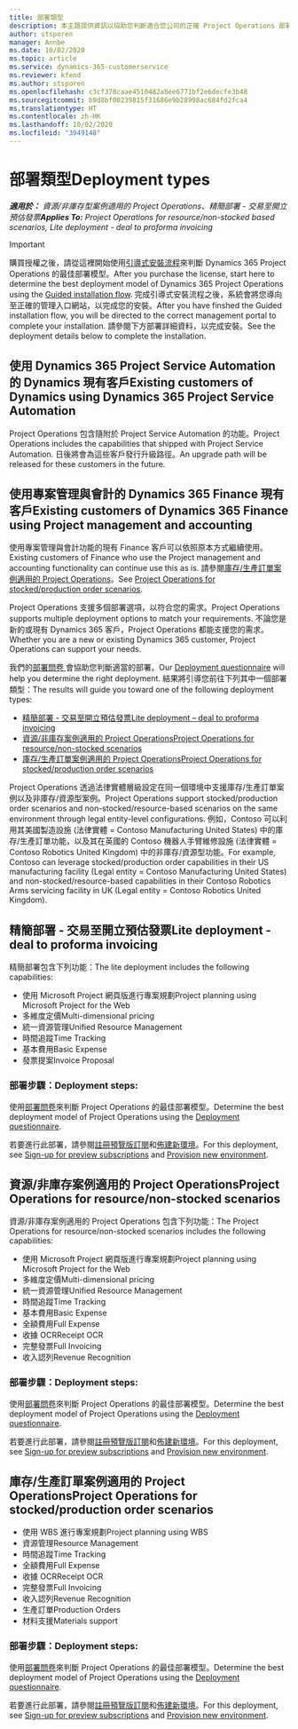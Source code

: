 ```yaml
---
title: 部署類型
description: 本主題提供資訊以協助您判斷適合您公司的正確 Project Operations 部署類型。
author: stsporen
manager: Annbe
ms.date: 10/02/2020
ms.topic: article
ms.service: dynamics-365-customerservice
ms.reviewer: kfend
ms.author: stsporen
ms.openlocfilehash: c3cf378caae4510482a8ee6771bf2e6decfe3b48
ms.sourcegitcommit: b9d8bf00239815f31686e9b28998ac684fd2fca4
ms.translationtype: HT
ms.contentlocale: zh-HK
ms.lasthandoff: 10/02/2020
ms.locfileid: "3949148"
---
```

# <a name="deployment-types"></a><span data-ttu-id="e8e6f-103">部署類型</span><span class="sxs-lookup"><span data-stu-id="e8e6f-103">Deployment types</span></span>

<span data-ttu-id="e8e6f-104">_**適用於：** 資源/非庫存型案例適用的 Project Operations、精簡部署 - 交易至開立預估發票_</span><span class="sxs-lookup"><span data-stu-id="e8e6f-104">_**Applies To:** Project Operations for resource/non-stocked based scenarios, Lite deployment - deal to proforma invoicing_</span></span>

> [!IMPORTANT]
> <span data-ttu-id="e8e6f-105">購買授權之後，請從這裡開始使用[引導式安裝流程](https://aka.ms/provisionprojectoperations)來判斷 Dynamics 365 Project Operations 的最佳部署模型。</span><span class="sxs-lookup"><span data-stu-id="e8e6f-105">After you purchase the license, start here to determine the best deployment model of Dynamics 365 Project Operations using the [Guided installation flow](https://aka.ms/provisionprojectoperations).</span></span>
> <span data-ttu-id="e8e6f-106">完成引導式安裝流程之後，系統會將您導向至正確的管理入口網站，以完成您的安裝。</span><span class="sxs-lookup"><span data-stu-id="e8e6f-106">After you have finshed the Guided installation flow, you will be directed to the correct management portal to complete your installation.</span></span> <span data-ttu-id="e8e6f-107">請參閱下方部署詳細資料，以完成安裝。</span><span class="sxs-lookup"><span data-stu-id="e8e6f-107">See the deployment details below to complete the installation.</span></span>


## <a name="existing-customers-of-dynamics-using-dynamics-365-project-service-automation"></a><span data-ttu-id="e8e6f-108">使用 Dynamics 365 Project Service Automation 的 Dynamics 現有客戶</span><span class="sxs-lookup"><span data-stu-id="e8e6f-108">Existing customers of Dynamics using Dynamics 365 Project Service Automation</span></span>
<span data-ttu-id="e8e6f-109">Project Operations 包含隨附於 Project Service Automation 的功能。</span><span class="sxs-lookup"><span data-stu-id="e8e6f-109">Project Operations includes the capabilities that shipped with Project Service Automation.</span></span> <span data-ttu-id="e8e6f-110">日後將會為這些客戶發行升級路徑。</span><span class="sxs-lookup"><span data-stu-id="e8e6f-110">An upgrade path will be released for these customers in the future.</span></span>

## <a name="existing-customers-of-dynamics-365-finance-using-project-management-and-accounting"></a><span data-ttu-id="e8e6f-111">使用專案管理與會計的 Dynamics 365 Finance 現有客戶</span><span class="sxs-lookup"><span data-stu-id="e8e6f-111">Existing customers of Dynamics 365 Finance using Project management and accounting</span></span> 

<span data-ttu-id="e8e6f-112">使用專案管理與會計功能的現有 Finance 客戶可以依照原本方式繼續使用。</span><span class="sxs-lookup"><span data-stu-id="e8e6f-112">Existing customers of Finance who use the Project management and accounting functionality can continue use this as is.</span></span> <span data-ttu-id="e8e6f-113">請參閱[庫存/生產訂單案例適用的 Project Operations](#pma)。</span><span class="sxs-lookup"><span data-stu-id="e8e6f-113">See [Project Operations for stocked/production order scenarios](#pma).</span></span>

<span data-ttu-id="e8e6f-114">Project Operations 支援多個部署選項，以符合您的需求。</span><span class="sxs-lookup"><span data-stu-id="e8e6f-114">Project Operations supports multiple deployment options to match your requirements.</span></span> <span data-ttu-id="e8e6f-115">不論您是新的或現有 Dynamics 365 客戶，Project Operations 都能支援您的需求。</span><span class="sxs-lookup"><span data-stu-id="e8e6f-115">Whether you are a new or existing Dynamics 365 customer, Project Operations can support your needs.</span></span>

<span data-ttu-id="e8e6f-116">我們的[部署問卷 ](https://aka.ms/provisionprojectoperations)會協助您判斷適當的部署。</span><span class="sxs-lookup"><span data-stu-id="e8e6f-116">Our [Deployment questionnaire](https://aka.ms/provisionprojectoperations) will help you determine the right deployment.</span></span> <span data-ttu-id="e8e6f-117">結果將引導您前往下列其中一個部署類型：</span><span class="sxs-lookup"><span data-stu-id="e8e6f-117">The results will guide you toward one of the following deployment types:</span></span>

- [<span data-ttu-id="e8e6f-118">精簡部署 - 交易至開立預估發票</span><span class="sxs-lookup"><span data-stu-id="e8e6f-118">Lite deployment – deal to proforma invoicing</span></span>](#lite)
- [<span data-ttu-id="e8e6f-119">資源/非庫存案例適用的 Project Operations</span><span class="sxs-lookup"><span data-stu-id="e8e6f-119">Project Operations for resource/non-stocked scenarios</span></span>](#integrated)
- [<span data-ttu-id="e8e6f-120">庫存/生產訂單案例適用的 Project Operations</span><span class="sxs-lookup"><span data-stu-id="e8e6f-120">Project Operations for stocked/production order scenarios</span></span>](#pma)

<span data-ttu-id="e8e6f-121">Project Operations 透過法律實體層級設定在同一個環境中支援庫存/生產訂單案例以及非庫存/資源型案例。</span><span class="sxs-lookup"><span data-stu-id="e8e6f-121">Project Operations support stocked/production order scenarios and non-stocked/resource-based scenarios on the same environment through legal entity-level configurations.</span></span> <span data-ttu-id="e8e6f-122">例如，Contoso 可以利用其美國製造設施 (法律實體 = Contoso Manufacturing United States) 中的庫存/生產訂單功能，以及其在英國的 Contoso 機器人手臂維修設施 (法律實體 = Contoso Robotics United Kingdom) 中的非庫存/資源型功能。</span><span class="sxs-lookup"><span data-stu-id="e8e6f-122">For example, Contoso can leverage stocked/production order capabilities in their US manufacturing facility (Legal entity = Contoso Manufacturing United States) and non-stocked/resource-based capabilities in their Contoso Robotics Arms servicing facility in UK (Legal entity = Contoso Robotics United Kingdom).</span></span>

## <a name="a-namelitelite-deployment---deal-to-proforma-invoicing"></a><span data-ttu-id="e8e6f-123"><a name="lite"><a/>精簡部署 - 交易至開立預估發票</span><span class="sxs-lookup"><span data-stu-id="e8e6f-123"><a name="lite"><a/>Lite deployment - deal to proforma invoicing</span></span>
<span data-ttu-id="e8e6f-124">精簡部署包含下列功能：</span><span class="sxs-lookup"><span data-stu-id="e8e6f-124">The lite deployment includes the following capabilities:</span></span>

- <span data-ttu-id="e8e6f-125">使用 Microsoft Project 網頁版進行專案規劃</span><span class="sxs-lookup"><span data-stu-id="e8e6f-125">Project planning using Microsoft Project for the Web</span></span>
- <span data-ttu-id="e8e6f-126">多維度定價</span><span class="sxs-lookup"><span data-stu-id="e8e6f-126">Multi-dimensional pricing</span></span>
- <span data-ttu-id="e8e6f-127">統一資源管理</span><span class="sxs-lookup"><span data-stu-id="e8e6f-127">Unified Resource Management</span></span>
- <span data-ttu-id="e8e6f-128">時間追蹤</span><span class="sxs-lookup"><span data-stu-id="e8e6f-128">Time Tracking</span></span>
- <span data-ttu-id="e8e6f-129">基本費用</span><span class="sxs-lookup"><span data-stu-id="e8e6f-129">Basic Expense</span></span>
- <span data-ttu-id="e8e6f-130">發票提案</span><span class="sxs-lookup"><span data-stu-id="e8e6f-130">Invoice Proposal</span></span>

### <a name="deployment-steps"></a><span data-ttu-id="e8e6f-131">部署步驟：</span><span class="sxs-lookup"><span data-stu-id="e8e6f-131">Deployment steps:</span></span>
<span data-ttu-id="e8e6f-132">使用[部署問卷](https://aka.ms/provisionprojectoperations)來判斷 Project Operations 的最佳部署模型。</span><span class="sxs-lookup"><span data-stu-id="e8e6f-132">Determine the best deployment model of Project Operations using the [Deployment questionnaire](https://aka.ms/provisionprojectoperations).</span></span>

<span data-ttu-id="e8e6f-133">若要進行此部署，請參閱[註冊預覽版訂閱](lite-preview-subscription-sign-up.md)和[佈建新環境](lite-deployment.md)。</span><span class="sxs-lookup"><span data-stu-id="e8e6f-133">For this deployment, see [Sign-up for preview subscriptions](lite-preview-subscription-sign-up.md) and [Provision new environment](lite-deployment.md).</span></span> 


## <a name="a-nameintegratedproject-operations-for-resourcenon-stocked-scenarios"></a><span data-ttu-id="e8e6f-134"><a name="integrated"><a/>資源/非庫存案例適用的 Project Operations</span><span class="sxs-lookup"><span data-stu-id="e8e6f-134"><a name="integrated"><a/>Project Operations for resource/non-stocked scenarios</span></span>
<span data-ttu-id="e8e6f-135">資源/非庫存案例適用的 Project Operations 包含下列功能：</span><span class="sxs-lookup"><span data-stu-id="e8e6f-135">The Project Operations for resource/non-stocked scenarios includes the following capabilities:</span></span>
  
- <span data-ttu-id="e8e6f-136">使用 Microsoft Project 網頁版進行專案規劃</span><span class="sxs-lookup"><span data-stu-id="e8e6f-136">Project planning using Microsoft Project for the Web</span></span>
- <span data-ttu-id="e8e6f-137">多維度定價</span><span class="sxs-lookup"><span data-stu-id="e8e6f-137">Multi-dimensional pricing</span></span>
- <span data-ttu-id="e8e6f-138">統一資源管理</span><span class="sxs-lookup"><span data-stu-id="e8e6f-138">Unified Resource Management</span></span>
- <span data-ttu-id="e8e6f-139">時間追蹤</span><span class="sxs-lookup"><span data-stu-id="e8e6f-139">Time Tracking</span></span>
- <span data-ttu-id="e8e6f-140">基本費用</span><span class="sxs-lookup"><span data-stu-id="e8e6f-140">Basic Expense</span></span>
- <span data-ttu-id="e8e6f-141">全額費用</span><span class="sxs-lookup"><span data-stu-id="e8e6f-141">Full Expense</span></span>
- <span data-ttu-id="e8e6f-142">收據 OCR</span><span class="sxs-lookup"><span data-stu-id="e8e6f-142">Receipt OCR</span></span>
- <span data-ttu-id="e8e6f-143">完整發票</span><span class="sxs-lookup"><span data-stu-id="e8e6f-143">Full Invoicing</span></span>
- <span data-ttu-id="e8e6f-144">收入認列</span><span class="sxs-lookup"><span data-stu-id="e8e6f-144">Revenue Recognition</span></span>

### <a name="deployment-steps"></a><span data-ttu-id="e8e6f-145">部署步驟：</span><span class="sxs-lookup"><span data-stu-id="e8e6f-145">Deployment steps:</span></span>
<span data-ttu-id="e8e6f-146">使用[部署問卷](https://aka.ms/provisionprojectoperations)來判斷 Project Operations 的最佳部署模型。</span><span class="sxs-lookup"><span data-stu-id="e8e6f-146">Determine the best deployment model of Project Operations using the [Deployment questionnaire](https://aka.ms/provisionprojectoperations).</span></span>

<span data-ttu-id="e8e6f-147">若要進行此部署，請參閱[註冊預覽版訂閱](resource-sign-up-preview-subscription.md)和[佈建新環境](resource-provision-new-environment.md)。</span><span class="sxs-lookup"><span data-stu-id="e8e6f-147">For this deployment, see [Sign-up for preview subscriptions](resource-sign-up-preview-subscription.md) and [Provision new environment](resource-provision-new-environment.md).</span></span> 


## <a name="project-operations-for-stockedproduction-order-scenarios"></a><a name="pma"></a><span data-ttu-id="e8e6f-148">庫存/生產訂單案例適用的 Project Operations</span><span class="sxs-lookup"><span data-stu-id="e8e6f-148">Project Operations for stocked/production order scenarios</span></span>

- <span data-ttu-id="e8e6f-149">使用 WBS 進行專案規劃</span><span class="sxs-lookup"><span data-stu-id="e8e6f-149">Project planning using WBS</span></span>
- <span data-ttu-id="e8e6f-150">資源管理</span><span class="sxs-lookup"><span data-stu-id="e8e6f-150">Resource Management</span></span>
- <span data-ttu-id="e8e6f-151">時間追蹤</span><span class="sxs-lookup"><span data-stu-id="e8e6f-151">Time Tracking</span></span>
- <span data-ttu-id="e8e6f-152">全額費用</span><span class="sxs-lookup"><span data-stu-id="e8e6f-152">Full Expense</span></span>
- <span data-ttu-id="e8e6f-153">收據 OCR</span><span class="sxs-lookup"><span data-stu-id="e8e6f-153">Receipt OCR</span></span>
- <span data-ttu-id="e8e6f-154">完整發票</span><span class="sxs-lookup"><span data-stu-id="e8e6f-154">Full Invoicing</span></span>
- <span data-ttu-id="e8e6f-155">收入認列</span><span class="sxs-lookup"><span data-stu-id="e8e6f-155">Revenue Recognition</span></span>
- <span data-ttu-id="e8e6f-156">生產訂單</span><span class="sxs-lookup"><span data-stu-id="e8e6f-156">Production Orders</span></span>
- <span data-ttu-id="e8e6f-157">材料支援</span><span class="sxs-lookup"><span data-stu-id="e8e6f-157">Materials support</span></span>

### <a name="deployment-steps"></a><span data-ttu-id="e8e6f-158">部署步驟：</span><span class="sxs-lookup"><span data-stu-id="e8e6f-158">Deployment steps:</span></span>
<span data-ttu-id="e8e6f-159">使用[部署問卷](https://aka.ms/provisionprojectoperations)來判斷 Project Operations 的最佳部署模型。</span><span class="sxs-lookup"><span data-stu-id="e8e6f-159">Determine the best deployment model of Project Operations using the [Deployment questionnaire](https://aka.ms/provisionprojectoperations).</span></span>

<span data-ttu-id="e8e6f-160">若要進行此部署，請參閱[註冊預覽版訂閱](https://docs.microsoft.com/dynamics365/fin-ops-core/dev-itpro/dev-tools/sign-up-preview-subscription?toc=/dynamics365/finance/toc.json)和[佈建新環境](https://docs.microsoft.com/dynamics365/fin-ops-core/dev-itpro/deployment/deploy-demo-environment?toc=/dynamics365/finance/toc.json)。</span><span class="sxs-lookup"><span data-stu-id="e8e6f-160">For this deployment, see [Sign-up for preview subscriptions](https://docs.microsoft.com/dynamics365/fin-ops-core/dev-itpro/dev-tools/sign-up-preview-subscription?toc=/dynamics365/finance/toc.json) and [Provision new environment](https://docs.microsoft.com/dynamics365/fin-ops-core/dev-itpro/deployment/deploy-demo-environment?toc=/dynamics365/finance/toc.json).</span></span> 




